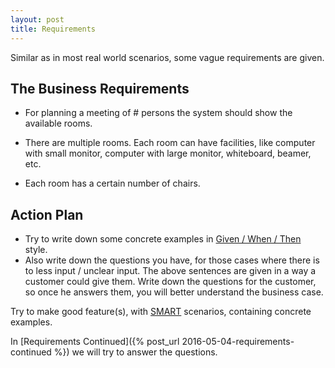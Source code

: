 ```yaml
---
layout: post
title: Requirements
---
```

Similar as in most real world scenarios, some vague requirements are given.


## The Business Requirements

- For planning a meeting of # persons the system should show the available rooms.

- There are multiple rooms. Each room can have facilities, like computer with small monitor, computer with large monitor, whiteboard, beamer, etc.

- Each room has a certain number of chairs.


## Action Plan

- Try to write down some concrete examples in [Given / When / Then](http://martinfowler.com/bliki/GivenWhenThen.html) style.
- Also write down the questions you have, for those cases where there is to less input / unclear input. The above sentences are given in a way a customer could give them. Write down the questions for the customer, so once he answers them, you will better understand the business case.

Try to make good feature(s), with [SMART](https://en.wikipedia.org/wiki/SMART_criteria) scenarios, containing concrete examples.

In [Requirements Continued]({% post_url 2016-05-04-requirements-continued %}) we will try to answer the questions.
